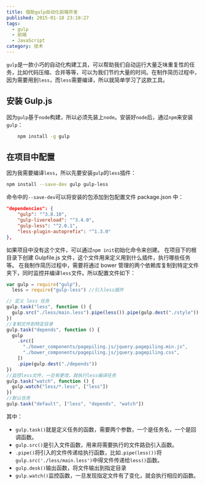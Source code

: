 ```yaml
---
title: 借助gulp自动化前端开发
published: 2015-01-18 23:18:27
tags:
  - gulp
  - 前端
  - JavaScript
category: 技术
---
```


`gulp`是一款小巧的自动化构建工具，可以帮助我们自动运行大量乏味重复性的任务，比如代码压缩、合并等等，可以为我们节约大量的时间。在制作简历过程中，因为需要用到`less`，而`less`需要编译，所以就简单学习了这款工具。

<!--more-->

## 安装 Gulp.js

因为`gulp`基于`node`构建，所以必须先装上`node`。安装好`node`后，通过`npm`来安装`gulp`：

```bash
    npm install -g gulp
```

## 在项目中配置

因为我需要编译`less`，所以先要安装`gulp`的`less`插件：

```bash
npm install --save-dev gulp gulp-less
```

命令中的`--save-dev`可以将安装的包添加到包配置文件 package.json 中：

```json
"dependencies": {
    "gulp": "^3.8.10",
    "gulp-livereload": "^3.4.0",
    "gulp-less": "^2.0.1",
    "less-plugin-autoprefix": "^1.3.0"
},
```

如果项目中没有这个文件，可以通过`npm init`初始化命令来创建。
在项目下的根目录下创建 Gulpfile.js 文件，这个文件用来定义用到什么插件，执行哪些任务等。
在我制作简历过程中，需要将通过 bower 管理的两个依赖库复制到特定文件夹下，同时监控并编译`less`文件。所以配置文件如下：

```js
var gulp = require("gulp"),
  less = require("gulp-less") //引入less插件

// 定义 less 任务
gulp.task("less", function () {
  gulp.src("./less/main.less").pipe(less()).pipe(gulp.dest("./style"))
})
//复制文件到特定目录
gulp.task("depends", function () {
  gulp
    .src([
      "./bower_components/pagepiling.js/jquery.pagepiling.min.js",
      "./bower_components/pagepiling.js/jquery.pagepiling.css",
    ])
    .pipe(gulp.dest("./depends"))
})
//监控less文件，一旦有更改，就执行less编译任务
gulp.task("watch", function () {
  gulp.watch("less/*.less", ["less"])
})
//默认任务
gulp.task("default", ["less", "depends", "watch"])
```

其中：

- `gulp.task()`就是定义任务的函数，需要两个参数，一个是任务名，一个是回调函数。
- `gulp.src()`是引入文件函数，用来将需要执行的文件路劲引入函数。
- `.pipe()`将引入的文件传递给执行函数，比如`.pipe(less())`将`gulp.src('./less/main.less')`中得文件传递给`less()`函数。
- `gulp.desk()`输出函数，将文件输出到指定目录
- `gulp.watch()`监控函数，一旦发现指定文件有了变化，就会执行相应的函数。

